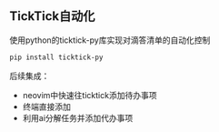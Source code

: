 ## TickTick自动化

使用python的ticktick-py库实现对滴答清单的自动化控制


```bash
pip install ticktick-py
```

后续集成：
- neovim中快速往ticktick添加待办事项
- 终端直接添加
- 利用ai分解任务并添加代办事项
